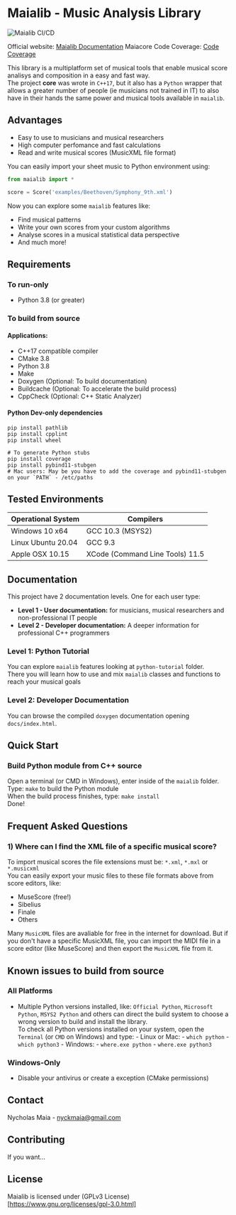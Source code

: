 # Maialib - Music Analysis Library

![Maialib CI/CD](https://github.com/nyckmaia/maialib/actions/workflows/wheels.yml/badge.svg)

Official website: [Maialib Documentation](https://www.maialib.com/)
Maiacore Code Coverage: [Code Coverage](https://github.com/nyckmaia/maialib/code-coverage/index.html)

This library is a multiplatform set of musical tools that enable musical score analisys and composition in a easy and fast way. <br>
The project **core** was wrote in `C++17`, but it also has a `Python` wrapper that allows a greater number of people (ie musicians not trained in IT) to also have in their hands the same power and musical tools available in `maialib`.

## Advantages

- Easy to use to musicians and musical researchers
- High computer perfomance and fast calculations
- Read and write musical scores (MusicXML file format)

You can easily import your sheet music to Python environment using:

```python
from maialib import *

score = Score('examples/Beethoven/Symphony_9th.xml')
```

Now you can explore some `maialib` features like:

- Find musical patterns
- Write your own scores from your custom algorithms
- Analyse scores in a musical statistical data perspective
- And much more!

## Requirements

### To run-only

- Python 3.8 (or greater)

### To build from source

#### Applications:

- C++17 compatible compiler
- CMake 3.8
- Python 3.8
- Make
- Doxygen (Optional: To build documentation)
- Buildcache (Optional: To accelerate the build process)
- CppCheck (Optional: C++ Static Analyzer)

#### Python Dev-only dependencies

```
pip install pathlib
pip install cpplint
pip install wheel

# To generate Python stubs
pip install coverage
pip install pybind11-stubgen
# Mac users: May be you have to add the coverage and pybind11-stubgen on your `PATH` - /etc/paths
```

## Tested Environments

| Operational System | Compilers                       |
| ------------------ | ------------------------------- |
| Windows 10 x64     | GCC 10.3 (MSYS2)                |
| Linux Ubuntu 20.04 | GCC 9.3                         |
| Apple OSX 10.15    | XCode (Command Line Tools) 11.5 |

## Documentation

This project have 2 documentation levels. One for each user type:

- **Level 1 - User documentation:** for musicians, musical researchers and non-professional IT people
- **Level 2 - Developer documentation:** A deeper information for professional C++ programmers

### Level 1: Python Tutorial

You can explore `maialib` features looking at `python-tutorial` folder. <br>
There you will learn how to use and mix `maialib` classes and functions to reach your musical goals

### Level 2: Developer Documentation

You can browse the compiled `doxygen` documentation opening `docs/index.html`. <br>

## Quick Start

### Build Python module from C++ source

Open a terminal (or CMD in Windows), enter inside of the `maialib` folder. <br>
Type: `make` to build the Python module <br>
When the build process finishes, type: `make install` <br>
Done!

## Frequent Asked Questions

### 1) Where can I find the XML file of a specific musical score?

To import musical scores the file extensions must be: `*.xml`, `*.mxl` or `*.musicxml` <br>
You can easily export your music files to these file formats above from score editors, like:

- MuseScore (free!)
- Sibelius
- Finale
- Others

Many `MusicXML` files are avaliable for free in the internet for download.
But if you don't have a specific MusicXML file, you can import the MIDI file in a score editor (like MuseScore) and then export the `MusicXML` file from it.

## Known issues to build from source

### All Platforms

- Multiple Python versions installed, like: `Official Python`, `Microsoft Python`, `MSYS2 Python` and others can direct the build system to choose a wrong version to build and install the library. <br>
  To check all Python versions installed on your system, open the `Terminal` (or `CMD` on Windows) and type: - Linux or Mac: - `which python` - `which python3` - Windows: - `where.exe python` - `where.exe python3`

### Windows-Only

- Disable your antivirus or create a exception (CMake permissions)

## Contact

Nycholas Maia - nyckmaia@gmail.com

## Contributing

If you want...

## License

Maialib is licensed under (GPLv3 License) [https://www.gnu.org/licenses/gpl-3.0.html]
